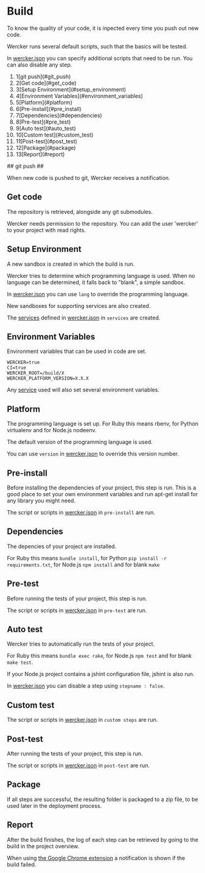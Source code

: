 # Build

To know the quality of your code, it is inpected every time you push out new code.

Wercker runs several default scripts, such that the basics will be tested.

In [wercker.json](werckerjson) you can specify additional scripts that need to be run. You can also disable any step.

<ol class="steps"><li><span>1</span>[git push](#git_push)</li><li><span>2</span>[Get code](#get_code)</li><li><span>3</span>[Setup Environment](#setup_environment)</li><li><span>4</span>[Environment Variables](#environment_variables)</li><li><span>5</span>[Platform](#platform)</li><li><span>6</span>[Pre-install](#pre_install)</li><li><span>7</span>[Dependencies](#dependencies)</li><li><span>8</span>[Pre-test](#pre_test)</li><li><span>9</span>[Auto test](#auto_test)</li><li><span>10</span>[Custom test](#custom_test)</li><li><span>11</span>[Post-test](#post_test)</li><li><span>12</span>[Package](#package)</li><li><span>13</span>[Report](#report)</li>
</ol>
## <a id="git_push"></a>git push ##

When new code is pushed to git, Wercker receives a notification.

## <a id="get_code"></a> Get code

The repository is retrieved, alongside any git submodules.

Wercker needs permission to the repository. You can add the user 'wercker' to your project with read rights.

## <a id="setup_environment"></a>Setup Environment

A new sandbox is created in which the build is run.

Wercker tries to determine which programming language is used. When no language can be determined, it falls back to "blank", a simple sandbox.

In [wercker.json](werckerjson) you can use `lang` to override the programming language.

New sandboxes for supporting services are also created.

The [services](available-services) defined in [wercker.json](werckerjson) in `services` are created.

## <a id="environment_variables"></a> Environment Variables

Environment variables that can be used in code are set.

```
WERCKER=true
CI=true
WERCKER_ROOT=/build/X
WERCKER_PLATFORM_VERSION=X.X.X
```

Any [service](available-services) used will also set several environment variables.

## <a id="platform"></a>Platform

The programming language is set up. For Ruby this means rbenv, for Python virtualenv and for Node.js nodeenv.

The default version of the programming language is used.

You can use `version` in [wercker.json](werckerjson) to override this version number.

## <a id="pre_install"></a>Pre-install

Before installing the dependencies of your project, this step is run.
This is a good place to set your own environment variables and run apt-get install for any library you might need.

The script or scripts in [wercker.json](werckerjson) in `pre-install` are run.

## <a id="dependencies"></a>Dependencies

The depencies of your project are installed.

For Ruby this means `bundle install`, for Python `pip install -r requirements.txt`,
for Node.js `npm install` and for blank `make`

## <a id="pre_test"></a>Pre-test

Before running the tests of your project, this step is run.

The script or scripts in [wercker.json](werckerjson) in `pre-test` are run.

## <a id="auto_test"></a>Auto test

Wercker tries to automatically run the tests of your project.

For Ruby this means `bundle exec rake`,
for Node.js `npm test` and for blank `make test`.

If your Node.js project contains a jshint configuration file, jshint is also run.

In [wercker.json](werckerjson) you can disable a step using `stepname : false`.

## <a id="custom_test"></a>Custom test

The script or scripts in [wercker.json](werckerjson) in `custom steps` are run.

## <a id="post_test"></a>Post-test

After running the tests of your project, this step is run.

The script or scripts in [wercker.json](werckerjson) in `post-test` are run.

## <a id="package"></a>Package

If all steps are successful, the resulting folder is packaged to a zip file, to be used later in the deployment process.

## <a id="report"></a>Report

After the build finishes, the log of each step can be retrieved by going to the build in the project overview.

When using [the Google Chrome extension](concepts#google-chrome-extension) a notification is shown if the build failed.

